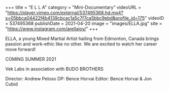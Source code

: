 +++
title = "E L L A"
category = "Mini-Documentary"
videoURL = "https://player.vimeo.com/external/537495368.hd.mp4?s=05bbca04422f4b4139cbcac1a5c7f7ca5bbc9ebd&profile_id=175"
videoID = 537495368
publishDate = 2021-04-20
image = "images/ELLA.jpg"
site = "https://www.instagram.com/arellajoy/"
+++

ELLA, a young Mixed Martial Artist hailing from Edmonton, Canada brings passion and work-ethic like no other. We are excited to watch her career move forward!

COMING SUMMER 2021

Vek Labs in association with BUDO BROTHERS

Director: Andrew Peloso
DP: Bence Horvai
Editor: Bence Horvai & Jon Cubid

